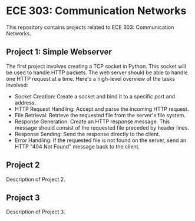 # ECE 303: Communication Networks

This repository contains projects related to ECE 303: Communication Networks.


## Project 1: Simple Webserver

The first project involves creating a TCP socket in Python. This socket will be used to handle HTTP packets. The web server should be able to handle one HTTP request at a time. Here's a high-level overview of the tasks involved:

- Socket Creation: Create a socket and bind it to a specific port and address.
- HTTP Request Handling: Accept and parse the incoming HTTP request.
- File Retrieval: Retrieve the requested file from the server's file system.
- Response Generation: Create an HTTP response message. This message should consist of the requested file preceded by header lines.
- Response Sending: Send the response directly to the client.
- Error Handling: If the requested file is not found on the server, send an HTTP "404 Not Found" message back to the client.


## Project 2

Description of Project 2.

## Project 3

Description of Project 3.
